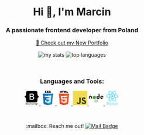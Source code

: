 <h1 align="center">Hi 👋, I'm Marcin</h1>
<h3 align="center">A passionate frontend developer from Poland</h3>

<p align="center"> 
    <a href="https://portfolio-marcin-p.netlify.app/">🚀 Check out my New Portfolio </a> 
</p>

<div align="center">
  <img alt="my stats" align="center" height="200" src="https://github-readme-stats.vercel.app/api?username=marcin-podgorski93&show_icons=true&theme=transparent"/>

<img alt="top languages" align="center" height="200" src="https://github-readme-stats.vercel.app/api/top-langs/?username=marcin-podgorski93&layout=compact&show_icons=true&theme=transparent"/>
</div>


<br> <!-- Pusty tag <br> dla odstępu -->



<h3 align="center">Languages and Tools:</h3>
<p align="center"> <a href="https://getbootstrap.com" target="_blank" rel="noreferrer"> <img src="https://raw.githubusercontent.com/devicons/devicon/master/icons/bootstrap/bootstrap-plain-wordmark.svg" alt="bootstrap" width="40" height="40"/> </a> <a href="https://www.w3schools.com/css/" target="_blank" rel="noreferrer"> <img src="https://raw.githubusercontent.com/devicons/devicon/master/icons/css3/css3-original-wordmark.svg" alt="css3" width="40" height="40"/> </a> <a href="https://www.w3.org/html/" target="_blank" rel="noreferrer"> <img src="https://raw.githubusercontent.com/devicons/devicon/master/icons/html5/html5-original-wordmark.svg" alt="html5" width="40" height="40"/> </a> <a href="https://developer.mozilla.org/en-US/docs/Web/JavaScript" target="_blank" rel="noreferrer"> <img src="https://raw.githubusercontent.com/devicons/devicon/master/icons/javascript/javascript-original.svg" alt="javascript" width="40" height="40"/> </a> <a href="https://nodejs.org" target="_blank" rel="noreferrer"> <img src="https://raw.githubusercontent.com/devicons/devicon/master/icons/nodejs/nodejs-original-wordmark.svg" alt="nodejs" width="40" height="40"/> </a> <a href="https://reactjs.org/" target="_blank" rel="noreferrer"> <img src="https://raw.githubusercontent.com/devicons/devicon/master/icons/react/react-original-wordmark.svg" alt="react" width="40" height="40"/> </a> </p>
<br> <!-- Pusty tag <br> dla odstępu -->

<p align="center">
    :mailbox: Reach me out! 
    <a href="mailto:podgorski.marcin93@gmail.com">
        <img src="https://img.shields.io/badge/-podgorskimarcin93-c0392b?style=flat&labelColor=c0392b&logo=gmail&logoColor=white" alt="Mail Badge">
    </a>
</p>
